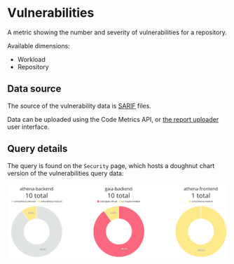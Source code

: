 # Vulnerabilities

A metric showing the number and severity of vulnerabilities for a repository.

Available dimensions:

- Workload
- Repository

## Data source

The source of the vulnerability data is [SARIF](https://sarifweb.azurewebsites.net/) files.

Data can be uploaded using the Code Metrics API, or [the report uploader](./vulnerability_report_upload.md) user interface.

## Query details

The query is found on the `Security` page, which hosts a doughnut chart version of the vulnerabilities query data:

<img width="1495" alt="Screenshot 2023-12-12 at 11 27 47" src="./img/vulnerabilities.png">
